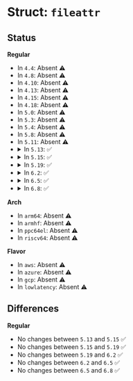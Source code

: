 # Struct: <code>fileattr</code>

## Status
<b>Regular</b>
<ul>
<li>
In <code>4.4</code>: Absent ⚠️
</li>
<li>
In <code>4.8</code>: Absent ⚠️
</li>
<li>
In <code>4.10</code>: Absent ⚠️
</li>
<li>
In <code>4.13</code>: Absent ⚠️
</li>
<li>
In <code>4.15</code>: Absent ⚠️
</li>
<li>
In <code>4.18</code>: Absent ⚠️
</li>
<li>
In <code>5.0</code>: Absent ⚠️
</li>
<li>
In <code>5.3</code>: Absent ⚠️
</li>
<li>
In <code>5.4</code>: Absent ⚠️
</li>
<li>
In <code>5.8</code>: Absent ⚠️
</li>
<li>
In <code>5.11</code>: Absent ⚠️
</li>
<li>
<details>
<summary>In <code>5.13</code>: ✅</summary>

```c
struct fileattr {
    u32 flags;
    u32 fsx_xflags;
    u32 fsx_extsize;
    u32 fsx_nextents;
    u32 fsx_projid;
    u32 fsx_cowextsize;
    bool flags_valid;
    bool fsx_valid;
};
```
</details>
</li>
<li>
<details>
<summary>In <code>5.15</code>: ✅</summary>

```c
struct fileattr {
    u32 flags;
    u32 fsx_xflags;
    u32 fsx_extsize;
    u32 fsx_nextents;
    u32 fsx_projid;
    u32 fsx_cowextsize;
    bool flags_valid;
    bool fsx_valid;
};
```
</details>
</li>
<li>
<details>
<summary>In <code>5.19</code>: ✅</summary>

```c
struct fileattr {
    u32 flags;
    u32 fsx_xflags;
    u32 fsx_extsize;
    u32 fsx_nextents;
    u32 fsx_projid;
    u32 fsx_cowextsize;
    bool flags_valid;
    bool fsx_valid;
};
```
</details>
</li>
<li>
<details>
<summary>In <code>6.2</code>: ✅</summary>

```c
struct fileattr {
    u32 flags;
    u32 fsx_xflags;
    u32 fsx_extsize;
    u32 fsx_nextents;
    u32 fsx_projid;
    u32 fsx_cowextsize;
    bool flags_valid;
    bool fsx_valid;
};
```
</details>
</li>
<li>
<details>
<summary>In <code>6.5</code>: ✅</summary>

```c
struct fileattr {
    u32 flags;
    u32 fsx_xflags;
    u32 fsx_extsize;
    u32 fsx_nextents;
    u32 fsx_projid;
    u32 fsx_cowextsize;
    bool flags_valid;
    bool fsx_valid;
};
```
</details>
</li>
<li>
<details>
<summary>In <code>6.8</code>: ✅</summary>

```c
struct fileattr {
    u32 flags;
    u32 fsx_xflags;
    u32 fsx_extsize;
    u32 fsx_nextents;
    u32 fsx_projid;
    u32 fsx_cowextsize;
    bool flags_valid;
    bool fsx_valid;
};
```
</details>
</li>
</ul>
<b>Arch</b>
<ul>
<li>
In <code>arm64</code>: Absent ⚠️
</li>
<li>
In <code>armhf</code>: Absent ⚠️
</li>
<li>
In <code>ppc64el</code>: Absent ⚠️
</li>
<li>
In <code>riscv64</code>: Absent ⚠️
</li>
</ul>
<b>Flavor</b>
<ul>
<li>
In <code>aws</code>: Absent ⚠️
</li>
<li>
In <code>azure</code>: Absent ⚠️
</li>
<li>
In <code>gcp</code>: Absent ⚠️
</li>
<li>
In <code>lowlatency</code>: Absent ⚠️
</li>
</ul>

## Differences
<b>Regular</b>
<ul>
<li>
No changes between <code>5.13</code> and <code>5.15</code> ✅
</li>
<li>
No changes between <code>5.15</code> and <code>5.19</code> ✅
</li>
<li>
No changes between <code>5.19</code> and <code>6.2</code> ✅
</li>
<li>
No changes between <code>6.2</code> and <code>6.5</code> ✅
</li>
<li>
No changes between <code>6.5</code> and <code>6.8</code> ✅
</li>
</ul>
